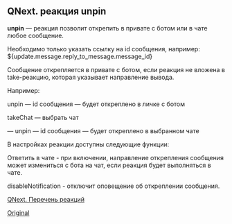 ## QNext. реакция unpin

**unpin** — реакция позволит открепить в привате с ботом или в чате любое сообщение.

Необходимо только указать ссылку на id сообщения, например: ${update.message.reply_to_message.message_id}



Сообщение открепляется в привате с ботом, если реакция не вложена в take-реакцию, которая указывает направление вывода.

Например:

unpin — id сообщения — будет откреплено в личке с ботом

takeChat — выбрать чат

— unpin — id сообщения — будет откреплено в выбранном чате



В настройках реакции доступны следующие функции:

Ответить в чате - при включении, направление открепления сообщения может измениться с бота на чат, если реакция будет выполняться в чате.

disableNotification - отключит оповещение об откреплении сообщения.



[QNext. Перечень реакций](/docs-test/ph/reactions)
  
[Original](https://telegra.ph/QNext-admin-reaction-unpin-05-09)